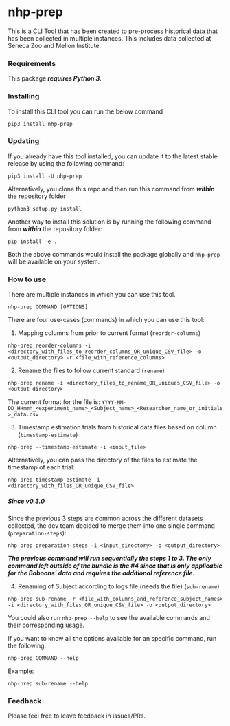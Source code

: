 # nhp-prep

This is a CLI Tool that has been created to pre-process historical data that has been collected
in multiple instances. This includes data collected at Seneca Zoo and Mellon Institute.

### Requirements

This package ***requires Python 3.***

### Installing

To install this CLI tool you can run the below command

```
pip3 install nhp-prep
```

### Updating

If you already have this tool installed, you can update it to the latest stable release by using the following command:

```
pip3 install -U nhp-prep
```

Alternatively, you clone this repo and then run this command from **_within_** the repository folder

```
python3 setup.py install
```

Another way to install this solution is by running the following command from **_within_** the repository folder:

```
pip install -e .
```

Both the above commands would install the package globally and `nhp-prep` will be available on your system.

### How to use

There are multiple instances in which you can use this tool.

```
nhp-prep COMMAND [OPTIONS]
```

There are four use-cases (commands) in which you can use this tool:

1. Mapping columns from prior to current format (`reorder-columns`)

```
nhp-prep reorder-columns -i <directory_with_files_to_reorder_columns_OR_unique_CSV_file> -o <output_directory> -r <file_with_reference_columns>
```

2. Rename the files to follow current standard (`rename`)

```
nhp-prep rename -i <directory_files_to_rename_OR_uniques_CSV_file> -o <output_directory>
```

The current format for the file is: `YYYY-MM-DD_HHmmh_<experiment_name>_<Subject_name>_<Researcher_name_or_initials>_data.csv`

3. Timestamp estimation trials from historical data files based on column <X> (`timestamp-estimate`)

```
nhp-prep --timestamp-estimate -i <input_file>
```

Alternatively, you can pass the directory of the files to estimate the timestamp of each trial:

```
nhp-prep timestamp-estimate -i <directory_with_files_OR_unique_CSV_file>
```

##### **Since v0.3.0**

Since the previous 3 steps are common across the different datasets collected, the dev team decided to merge them into one single command (`preparation-steps`):

```
nhp-prep preparation-steps -i <input_directory> -o <output_directory>
```

***The previous command will run sequentially the steps 1 to 3. The only command left outside of the bundle is the #4 since that is only applicable for the Baboons' data and requires the additional reference file.***

4. Renaming of Subject according to logs file (needs the file) (`sub-rename`)

```
nhp-prep sub-rename -r <file_with_columns_and_reference_subject_names> -i <directory_with_files_OR_unique_CSV_file> -o <output_directory>
```

You could also run `nhp-prep --help` to see the available commands and their corresponding usage.

If you want to know all the options available for an specific command, run the following:

```
nhp-prep COMMAND --help
```

Example:

```
nhp-prep sub-rename --help
```

### Feedback

Please feel free to leave feedback in issues/PRs.
